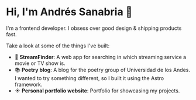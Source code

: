 # Hi, I'm Andrés Sanabria 👋


I'm a frontend developer. I obsess over good design & shipping products fast.

Take a look at some of the things I've built:

- :movie_camera: **StreamFinder**: A web app for searching in which streaming service a movie or TV show is.  
- :books: **Poetry blog**: A blog for the poetry group of Universidad de los Andes. I wanted to try something different, so I built it using the Astro framework.
- :sunny: **Personal portfolio website**: Portfolio for showcasing my projects.


